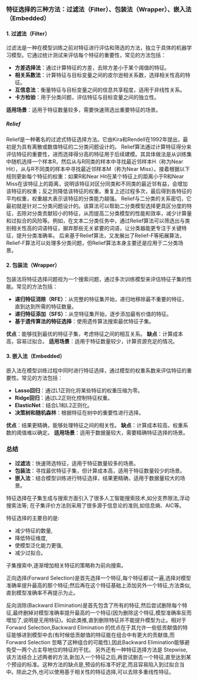 ### 特征选择的三种方法：过滤法（Filter）、包装法（Wrapper）、嵌入法（Embedded）

#### 1. 过滤法（Filter）
过滤法是一种在模型训练之前对特征进行评估和筛选的方法，独立于具体的机器学习模型。它通过统计测试来评估每个特征的重要性，常见的方法包括：
- **方差选择法**：通过计算特征的方差，去除方差小于某个阈值的特征。
- **相关系数法**：计算特征与目标变量之间的皮尔逊相关系数，选择相关性高的特征。
- **互信息法**：衡量特征与目标变量之间的信息共享程度，适用于非线性关系。
- **卡方检验**：用于分类问题，评估特征与目标变量之间的独立性。

**适用场景**：适用于特征数量较多，需要快速筛选出重要特征的场景。

##### Relief
Relief是一种著名的过滤式特征选择方法。它由Kira和Rendell在1992年提出，最初是为具有离散或数值特征的二分类问题设计的。 Relief算法通过计算特征得分来评估特征的重要性，进而选择得分高的特征用于后续建模。其具体做法是从训练集中随机选择一个样本R，然后从与R同类的样本中寻找最近邻样本H（称为Near Hit），从与R不同类的样本中寻找最近邻样本M（称为Near Miss）。接着根据以下规则更新每个特征的权重：如果R和Near Hit在某个特征上的距离小于R和Near Miss在该特征上的距离，说明该特征对区分同类和不同类的最近邻有益，会增加该特征的权重；反之则降低该特征的权重。重复上述过程多次，最后得到各特征的平均权重，权重越大表示该特征的分类能力越强。 Relief与二分类的关系密切，它最初就是针对二分类问题设计的。该算法可以帮助二分类模型选择更具区分度的特征，去除对分类贡献较小的特征，从而提高二分类模型的性能和效率，减少计算量和过拟合的风险等。例如，在文本二分类任务中，通过Relief算法可以筛选出与类别相关性高的词语特征，摒弃那些无关紧要的词语，让分类器能更专注于关键特征，提升分类准确率。 后来基于Relief算法，又发展出了Relief-F等拓展算法，Relief-F算法可以处理多分类问题，但Relief算法本身主要还是应用于二分类场景。

#### 2. 包装法（Wrapper）
包装法将特征选择问题视为一个搜索问题，通过多次训练模型来评估特征子集的性能。常见的方法包括：
- **递归特征消除（RFE）**：从完整的特征集开始，递归地移除最不重要的特征，直到达到所需的特征数量。
- **递归特征添加（SFS）**：从空特征集开始，逐步添加最有价值的特征。
- **基于遗传算法的特征选择**：使用遗传算法搜索最优特征子集。

**优点**：能够找到最优的特征子集，考虑特征之间的相互关系。
**缺点**：计算成本高，容易过拟合。
**适用场景**：适用于特征数量较少，计算资源充足的情况。

#### 3. 嵌入法（Embedded）
嵌入法在模型训练过程中同时进行特征选择，通过模型的权重系数来评估特征的重要性。常见的方法包括：
- **Lasso回归**：通过L1正则化将某些特征的权重压缩为零。
- **Ridge回归**：通过L2正则化控制特征权重。
- **ElasticNet**：结合L1和L2正则化。
- **决策树和随机森林**：根据特征在树中的重要性进行选择。

**优点**：结果更精确，能够处理特征之间的相关性。
**缺点**：计算成本较高，权重系数的阈值难以确定。
**适用场景**：适用于数据量较大，需要精确特征选择的场景。

### 总结
- **过滤法**：快速筛选特征，适用于特征数量较多的场景。
- **包装法**：寻找最优特征子集，但计算成本高，适用于特征数量较少的场景。
- **嵌入法**：结合模型训练进行特征选择，结果更精确，适用于数据量较大的场景。



特征选择在子集生成与搜索方面引入了很多人工智能搜索技术,如分支界限法,浮动搜索法等;
在子集评价方法则采用了很多源于信息论的准则,如信息熵、AIC等。

特征选择的主要目的是:
- 减少特征的数量,
- 降低特征维度,
- 使模型泛化能力更强,
- 减少过拟合。

子集搜索中,逐渐增加相关特征的策略称为前向搜索。


正向选择(Forward Selection)是首先选择一个特征,每个特征都试一遍,选择对模型准确率提升最高的那个特征;然后再在这个特征基础上添加另外一个特征,方法类似,直到模型准确率不再提示为止。

反向消除(Backward Elimination)是首先包含了所有的特征,然后尝试删除每个特征,最终删掉对模型准确率提升最高的一个特征(因为删除这个特征,模型准确率反而增加了,说明是无用特征)。如此类推,直到删除特征并不能提升模型为止。相对于 Forward Selection,Backward Elimination 的优点在于其允许一些低贡献值的特征能够进到模型中去(有时候低贡献值的特征能在组合中有更大的贡献值,而 Forward Selection 忽略了这种组合的可能性),因此Backward Elimination能够避免受一两个占主导地位的特征的干扰。
另外还有一种特征选择方法是 Stepwise,该方法结合上述两者的方法,新加入一个特征之后,再尝试删去一个特征,直至达到某个预设的标准。这种方法的缺点是,预设的标准不好定,而且容易陷入到过拟合当中。除此之外,也可以使用基于相关性的特征选择,可以去除多重线性特征。